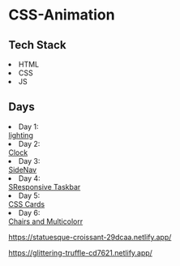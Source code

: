 ﻿# CSS-Animation


<h2>Tech Stack</h2>
<li>HTML</li>
<li>CSS</li>
<li>JS</li>


<h2>Days</h2>
<li>Day 1:</li><a href="https://lively-smakager-47a307.netlify.app/">lighting</a>
<li>Day 2:</li><a href="https://brilliant-kheer-9aae0e.netlify.app/">Clock</a>
<li>Day 3:</li><a href="https://melodic-baklava-2b3bbe.netlify.app/">SideNav</a>
<li>Day 4:</li><a href="https://rainbow-unicorn-ce7f3a.netlify.app/">SResponsive Taskbar</a>
<li>Day 5:</li><a href="https://statuesque-croissant-29dcaa.netlify.app/">CSS Cards</a>
<li>Day 6:</li><a href="https://glittering-truffle-cd7621.netlify.app/">Chairs and Multicolorr</a>

https://statuesque-croissant-29dcaa.netlify.app/


https://glittering-truffle-cd7621.netlify.app/
